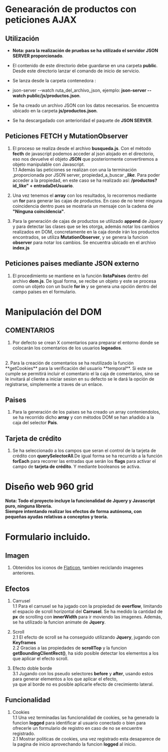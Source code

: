 # Genearación de productos con peticiones AJAX
	
## Utilización
* **Nota: para la realización de pruebas se ha utilizado el servidor JSON SERVER proporcionado**.
* El contenido de este directorio debe guardarse en una carpeta **public**. Desde este directorio lanzar el comando de inicio de servicio.

* Se lanza desde la carpeta contenedora :

* json-server --watch ruta_del_archivo_json, ejemplo: **json-server --watch public/js/productos.json**.

* Se ha creado un archivo JSON con los datos necesarios. Se encuentra ubicado en la carpeta **js/productos.json**.

* Se ha descargadado con anterioridad el paquete de **JSON SERVER**.



## Peticiones FETCH y MutationObserver
1. El proceso se realiza desde el archivo **busqueda.js**. Con el método **fecth** de javascript podemos acceder al json alojado en el directorio, eso nos devuelve el objeto **JSON** que posteriormente convertiremos a objeto manipulable con Javascript.
<br> 1.1 Además las peticiones se realizan con una la terminación ,proporcionada por JSON server, propiedad_a_buscar ***_like***. Para poder acceder a la propiedad, en este caso se ha realizado así: **/productos?id_like" + entradaDeUsuario**.

2. Una vez tenemos el **array** con los resultados, lo recorremos mediante un **for** para generar las cajas de productos. En caso de no tener ninguna coincidencia dentro pues se mostraria un mensaje con la cadena de **"Ninguna coincidencia"**.

3. Para la generación de cajas de productos se utilizado **append** de Jquery y para detectar las clases que se les otorga, además notar los cambios realizados en DOM, concretamente en la caja donde irán los productos encontrados, 
se utiliza **MutationObserver**, y se genera la funcion **observer** para notar los cambios. Se encuentra ubicado en el archivo **index.js**


## Peticiones paises mediante JSON externo
1. El procedimiento se mantiene en la función **listaPaises** dentro del archivo **dom.js**. De igual forma, se recibe un objeto y este se procesa como un objeto con un bucle **for in** y se genera una opción dentro del campo países en el formulario.




# Manipulación del DOM

## COMENTARIOS
 1. Por defecto se crean X comentarios para preparar el entorno donde se colocarán los comentarios de los usuarios **logeados**.
 <br>
 2. Para la creación de comentarios se ha reutilizado la función **getCookies** para la verificación del usuario **temporal**.
 	Si este se cumple se permitirá incluir el comentario el la caja de comentarios, sino se le invitará al cliente a iniciar sesion
 	en su defecto se le dará la opción de registrarse, simplemente a traves de un enlace.

## Paises
 1. Para la generación de los paises se ha creado un array conteniendolos, se ha recorrido dicho **array** y con métodos DOM se han añadido
 	a la caja del selector **Pais**.

## Tarjeta de crédito
 1. Se ha seleccionado a los campos que seran el control de la tarjeta de crédito con **querySelectorAll**.De igual forma se ha recurrido a la 
    función **forEach** para recorrer las entradas que serán los **flags** para activar el campo de **tarjeta de crédito**. Y mediante booleanos se activa.


# Diseño web 960 grid

**Nota: Todo el proyecto incluye la funcionalidad de Jquery y Javascript puro, ninguna libreria.<br>
		 Siempre intentando realizar los efectos de forma autónoma, con pequeñas ayudas relativas a conceptos y teoria.**

# Formulario incluido.


## Imagen
 1. Obtenidos los iconos de [Flaticon](https://www.flaticon.es/), tambien reciclando imagenes anteriores.

## Efectos 

 1. Carrusel
 <br> 1.1 Para el carrusel se ha jugado con la propiedad de **overflow**, limitando el espacio de scroll horizontal del **Carrusel**.
 	      Se ha medido la cantidad de **px** de scrolling  con **innerWidth** para ir moviendo las imagenes.
 		  Además, se ha utilizado la funcion animate de **Jquery**.

 2. Scroll
 <br> 2.1 El efecto de scroll se ha conseguido utilizando **Jquery**, jugando con **Keyframes**
 <br> 2.2 Gracias a las propiedades de **scrollTop** y la funcion **getBoundingClientRect()**, ha sido posible detectar 
      los elementos a los que aplicar el efecto scroll.

 3. Efecto doble borde 
 <br> 3.1 Jugando con los pseudo selectores **before** y **after**, usando estos para generar elementos a los que aplicar el efecto, <br>
 		  ya que al borde no es posible aplicarle efecto de crecimiento lateral.
	
## Funcionalidad
 1. Cookies 
 <br> 1.1 Una vez terminadas las funcionalidad de cookies, se ha generado la funcion **logged** para identificar al usuario conectado o bien 
      para ofrecerle un formulario de registro en caso de no se encuentre registrado.
 <br> 2.1 Mostrar politicas de cookies, una vez registrado esta desaparece de la pagina de inicio aprovechando la funcion **logged** al inicio.

